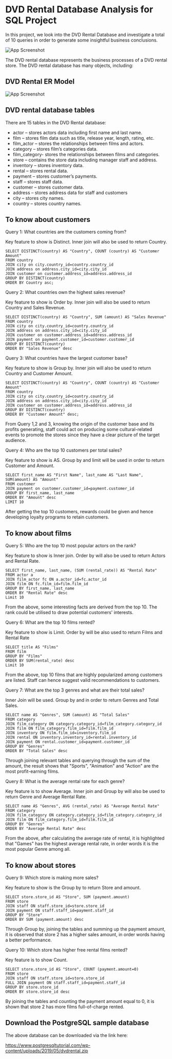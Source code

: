 
# DVD Rental Database Analysis for SQL Project

In this project, we look into the DVD Rental Database and investigate a total of 10 queries in order to generate some insightful business conclusions.

![App Screenshot](https://live.staticflickr.com/2880/9413917232_593490931c_b.jpg)

The DVD rental database represents the business processes of a DVD rental store. The DVD rental database has many objects, including: 

## DVD Rental ER Model

![App Screenshot](https://www.postgresqltutorial.com/wp-content/uploads/2018/03/dvd-rental-sample-database-diagram.png)


## DVD rental database tables

There are 15 tables in the DVD Rental database:

- actor – stores actors data including first name and last name.
- film – stores film data such as title, release year, length, rating, etc.
- film_actor – stores the relationships between films and actors.
- category – stores film’s categories data.
- film_category- stores the relationships between films and categories.
- store – contains the store data including manager staff and address.
- inventory – stores inventory data.
- rental – stores rental data.
- payment – stores customer’s payments.
- staff – stores staff data.
- customer – stores customer data.
- address – stores address data for staff and customers
- city – stores city names.
- country – stores country names.
## To know about customers
Query 1: What countries are the customers coming from? 

Key feature to show is Distinct. Inner join will also be used to return Country.


```
SELECT DISTINCT(country) AS "Country", COUNT (country) AS "Customer Amount"  
FROM country
JOIN city on city.country_id=country.country_id
JOIN address on address.city_id=city.city_id
JOIN customer on customer.address_id=address.address_id
GROUP BY DISTINCT(country)
ORDER BY Country asc;
```

Query 2: What countries own the highest sales revenue?  

Key feature to show is Order by. 
Inner join will also be used to return Country and Sales Revenue.

```
SELECT DISTINCT(country) AS "Country", SUM (amount) AS "Sales Revenue"  
FROM country
JOIN city on city.country_id=country.country_id
JOIN address on address.city_id=city.city_id
JOIN customer on customer.address_id=address.address_id
JOIN payment on payment.customer_id=customer.customer_id
GROUP BY DISTINCT(country)
ORDER BY "Sales Revenue" desc
```

Query 3: What countries have the largest customer base? 

Key feature to show is Group by. Inner join will also be used to return Country and Customer Amount.

```
SELECT DISTINCT(country) AS "Country", COUNT (country) AS "Customer Amount"  
FROM country
JOIN city on city.country_id=country.country_id
JOIN address on address.city_id=city.city_id
JOIN customer on customer.address_id=address.address_id
GROUP BY DISTINCT(country)
ORDER BY "Customer Amount" desc;
```
From Query 1,2 and 3, knowing the origin of the customer base and its profits generating, staff could act on producing some cultural-related events to promote the stores since they have a clear picture of the target audience.

Query 4: Who are the top 10 customers per total sales? 

Key feature to show is AS. Group by and limit will be used in order to return Customer and Amount. 

```
SELECT first_name AS "First Name", last_name AS "Last Name", SUM(amount) AS "Amount"
FROM customer
JOIN payment on customer.customer_id=payment.customer_id
GROUP BY first_name, last_name
ORDER BY "Amount" desc
LIMIT 10
```
After getting the top 10 customers, rewards could be given and hence developing loyalty programs to retain customers.

## To know about films
Query 5: Who are the top 10 most popular actors on the rank? 

Key feature to show is Inner join. Order by will also be used to return Actors and Rental Rate.
```
SELECT first_name, last_name, (SUM (rental_rate)) AS "Rental Rate"
FROM actor a
JOIN film_actor fc ON a.actor_id=fc.actor_id
JOIN film ON fc.film_id=film.film_id
GROUP BY first_name, last_name
ORDER BY "Rental Rate" desc
Limit 10
```
From the above, some interesting facts are derived from the top 10. The rank could be utilised to draw potential customers' interests.  

Query 6: What are the top 10 films rented? 

Key feature to show is Limit. Order by will be also used to return Films and Rental Rate
```
SELECT title AS "Films"
FROM film
GROUP BY "Films"
ORDER BY SUM(rental_rate) desc
Limit 10
```
From the above, top 10 films that are highly popularized among customers are listed. Staff can hence suggest valid recommendations to customers. 

Query 7: What are the top 3 genres and what are their total sales?

Inner Join will be used. Group by and  in order to return Genres and Total Sales.
```
SELECT name AS "Genres", SUM (amount) AS "Total Sales"
FROM category
JOIN film_category ON category.category_id=film_category.category_id
JOIN film ON film_category.film_id=film.film_id
JOIN inventory ON film.film_id=inventory.film_id
JOIN rental ON inventory.inventory_id=rental.inventory_id
JOIN payment ON rental.customer_id=payment.customer_id
GROUP BY "Genres"
ORDER BY "Total Sales" desc
```
Through joining relevant tables and querying through the sum of the amount, the result shows that "Sports", 
"Animation" and "Action" are the most profit-earning films. 

Query 8: What is the average rental rate for each genre? 

Key feature is to show Average. Inner join and Group by will also be used to return Genre and Average Rental Rate.
```
SELECT name AS "Genres", AVG (rental_rate) AS "Average Rental Rate"
FROM category
JOIN film_category ON category.category_id=film_category.category_id
JOIN film ON film_category.film_id=film.film_id
GROUP BY "Genres"
ORDER BY "Average Rental Rate" desc
```
From the above, after calculating the average rate of rental, it is highlighted that "Games" has the highest average rental rate, in order words it is the most popular Genre among all.  

## To know about stores
Query 9: Which store is making more sales? 

Key feature to show is the Group by to return Store and amount.
```
SELECT store.store_id AS "Store", SUM (payment.amount)
FROM store
JOIN staff ON staff.store_id=store.store_id
JOIN payment ON staff.staff_id=payment.staff_id
GROUP BY "Store"
ORDER BY SUM (payment.amount) desc
```
Through Group by, joining the tables and summing up the payment amount, it is observed that store 2 has a higher sales amount, in order words having a better performance.

Query 10: Which store has higher free rental films rented?

Key feature is to show Count.
```
SELECT store.store_id AS "Store", COUNT (payment.amount=0)
FROM store
JOIN staff ON staff.store_id=store.store_id
FULL JOIN payment ON staff.staff_id=payment.staff_id
GROUP BY store.store_id
ORDER BY store.store_id desc
```
By joining the tables and counting the payment amount equal to 0, it is shown that store 2 has more films full-of-charge rented. 

## Download the PostgreSQL sample database

The above database can be downloaded via the link here: 

https://www.postgresqltutorial.com/wp-content/uploads/2019/05/dvdrental.zip

